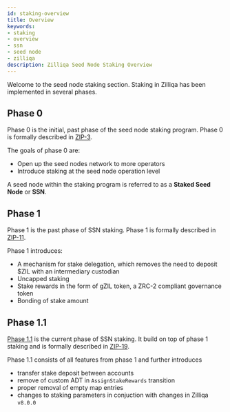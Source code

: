```yaml
---
id: staking-overview
title: Overview
keywords: 
- staking
- overview
- ssn
- seed node
- zilliqa
description: Zilliqa Seed Node Staking Overview
---
```

Welcome to the seed node staking section. Staking in Zilliqa has been implemented in several phases.

## Phase 0
Phase 0 is the initial, past phase of the seed node staking program. Phase 0 is formally described in [ZIP-3](https://github.com/Zilliqa/ZIP/blob/master/zips/zip-3.md).

The goals of phase 0 are:
- Open up the seed nodes network to more operators
- Introduce staking at the seed node operation level

A seed node within the staking program is referred to as a **Staked Seed Node** or **SSN**.

## Phase 1
Phase 1 is the past phase of SSN staking. Phase 1 is formally described in [ZIP-11](https://github.com/Zilliqa/ZIP/blob/master/zips/zip-11.md).

Phase 1 introduces:
- A mechanism for stake delegation, which removes the need to deposit $ZIL with an intermediary custodian
- Uncapped staking
- Stake rewards in the form of gZIL token, a ZRC-2 compliant governance token
- Bonding of stake amount

## Phase 1.1

[Phase 1.1](phase1/staking-phase1-overview) is the current phase of SSN staking. It build on top of phase 1 staking and is formally described in [ZIP-19](https://github.com/Zilliqa/ZIP/blob/master/zips/zip-19.md).

Phase 1.1 consists of all features from phase 1 and further introduces
- transfer stake deposit between accounts
- remove of custom ADT in `AssignStakeRewards` transition
- proper removal of empty map entries
- changes to staking parameters in conjuction with changes in Zilliqa `v8.0.0`